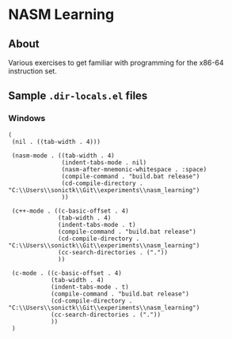 # NASM Learning

## About

Various exercises to get familiar with programming for the x86-64 instruction set.

## Sample ``.dir-locals.el`` files

### Windows
```
(
 (nil . ((tab-width . 4)))

 (nasm-mode . ((tab-width . 4)
               (indent-tabs-mode . nil)
               (nasm-after-mnemonic-whitespace . :space)
               (compile-command . "build.bat release")
               (cd-compile-directory . "C:\\Users\\sonictk\\Git\\experiments\\nasm_learning")
               ))

 (c++-mode . ((c-basic-offset . 4)
              (tab-width . 4)
              (indent-tabs-mode . t)
              (compile-command . "build.bat release")
              (cd-compile-directory . "C:\\Users\\sonictk\\Git\\experiments\\nasm_learning")
              (cc-search-directories . ("."))
              ))

 (c-mode . ((c-basic-offset . 4)
            (tab-width . 4)
            (indent-tabs-mode . t)
            (compile-command . "build.bat release")
            (cd-compile-directory . "C:\\Users\\sonictk\\Git\\experiments\\nasm_learning")
            (cc-search-directories . ("."))
            ))
 )
```
